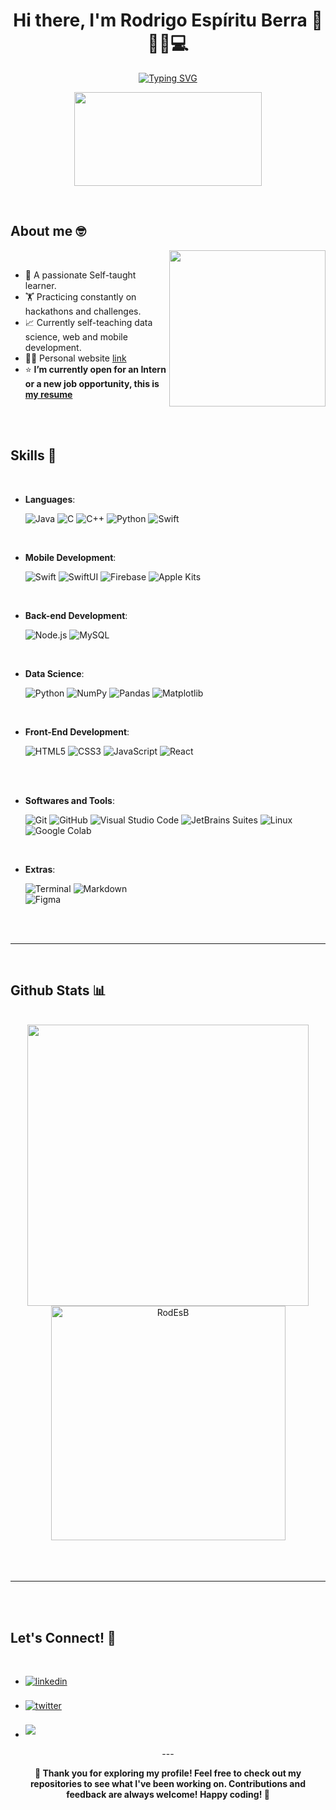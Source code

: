 <h1 align="center"><b>Hi there, I'm Rodrigo Espíritu Berra 👋👨‍💻💻</b></h1>

<p align="center">
<a href="https://git.io/typing-svg"><img src="https://readme-typing-svg.demolab.com?font=Fira+Code&weight=500&size=28&pause=1000&color=5400F7&random=false&width=435&lines=Software+Engineer+Student;+++++Mobile+Developer;+++++Backend+Developer;+++++Frontend+Developer;+++++++Data+Science" alt="Typing SVG" /></a>
</p>
	<!--Agregar el banner-->
<p align="center">
  <img src="https://pbs.twimg.com/media/GNwC3oXXkAA_PU-?format=jpg&name=large" width="300" height="150">
</p>
 
<br>

	
## **About me 🤓** <!--Pendiente-->

<picture> <img align="right" src="https://media.licdn.com/dms/image/D4E22AQGphsEQ5Y9DcA/feedshare-shrink_2048_1536/0/1714331267460?e=1718841600&v=beta&t=YyGX2JNXavYaN_WbAXa83KB9-fTPv5dnXw0JTrksqXc" width = 250px></picture>

<br>

- 🧠 A passionate Self-taught learner.
- 🏋️ Practicing constantly on hackathons and challenges.
- 📈 Currently self-teaching data science, web and mobile development.
- 👨‍💻 Personal website [link](#) <!--Pendiente-->
- ⭐ **I’m currently open for an Intern or a new job opportunity, this is [my resume](#)**  <!--Pendiente-->

<br><br>

## <b> Skills 💪</b>
<br>

<p align="center">

- **Languages**:
  
	![Java](https://img.shields.io/badge/Java-%23FF0000.svg?style=for-the-badge&logo=java&logoColor=white)
	![C](https://img.shields.io/badge/C%20-%232370ED.svg?style=for-the-badge&logo=c&logoColor=white)
	![C++](https://img.shields.io/badge/C++%20-%2300599C.svg?style=for-the-badge&logo=c%2B%2B&logoColor=white)
	![Python](https://img.shields.io/badge/Python%20-%2314354C.svg?style=for-the-badge&logo=python&logoColor=white)
	![Swift](https://img.shields.io/badge/Swift-%23FFA500.svg?style=for-the-badge&logo=swift&logoColor=white)
  
<br>   

- **Mobile Development**:
  
	![Swift](https://img.shields.io/badge/Swift-%23FFA500.svg?style=for-the-badge&logo=swift&logoColor=white)
	![SwiftUI](https://img.shields.io/badge/SwiftUI-%23000000.svg?style=for-the-badge&logo=swift&logoColor=white)
	![Firebase](https://img.shields.io/badge/Firebase-%23000000.svg?style=for-the-badge&logo=firebase&logoColor=FFCA28)
	![Apple Kits](https://img.shields.io/badge/Apple%20Kits-%23000000.svg?style=for-the-badge&logo=apple&logoColor=white)

<br>

- **Back-end Development**:
  
	![Node.js](https://img.shields.io/badge/Node.js-%23000000.svg?style=for-the-badge&logo=node.js&logoColor=339933)
	![MySQL](https://img.shields.io/badge/MySQL-%23000000.svg?style=for-the-badge&logo=mysql&logoColor=4479A1)

<br>

- **Data Science**:
  
	![Python](https://img.shields.io/badge/Python%20-%2314354C.svg?style=for-the-badge&logo=python&logoColor=white)
	![NumPy](https://img.shields.io/badge/NumPy-%23000000.svg?style=for-the-badge&logo=numpy&logoColor=013243)
	![Pandas](https://img.shields.io/badge/Pandas-%23000000.svg?style=for-the-badge&logo=pandas&logoColor=150458)
	![Matplotlib](https://img.shields.io/badge/Matplotlib-%23000000.svg?style=for-the-badge&logo=matplotlib&logoColor=11557c)

<br>

- **Front-End Development**:

	![HTML5](https://img.shields.io/badge/HTML5%20-%23E34F26.svg?style=for-the-badge&logo=html5&logoColor=white)
	![CSS3](https://img.shields.io/badge/CSS%20-%231572B6.svg?style=for-the-badge&logo=css3&logoColor=white)
	![JavaScript](https://img.shields.io/badge/JavaScript%20-%23F7DF1E.svg?style=for-the-badge&logo=javascript&logoColor=black)
	![React](https://img.shields.io/badge/React-%231877F2.svg?style=for-the-badge&logo=react&logoColor=white)

<br>
    
<br>

- **Softwares and Tools**:

	![Git](https://img.shields.io/badge/git-%23F05033.svg?style=for-the-badge&logo=git&logoColor=white)
	![GitHub](https://img.shields.io/badge/github-%23121011.svg?style=for-the-badge&logo=github&logoColor=white)
	![Visual Studio Code](https://img.shields.io/badge/Visual%20Studio%20Code-0078d7.svg?style=for-the-badge&logo=visual-studio-code&logoColor=white)
	![JetBrains Suites](https://img.shields.io/badge/JetBrains%20Suites-%23000000.svg?style=for-the-badge&logo=jetbrains&logoColor=000000)
	![Linux](https://img.shields.io/badge/Linux-FCC624?style=for-the-badge&logo=linux&logoColor=black)
	![Google Colab](https://img.shields.io/badge/Google%20Colab-%23000000.svg?style=for-the-badge&logo=google%20colab&logoColor=F9AB00)

  
<br>

- **Extras**:
  
	![Terminal](https://img.shields.io/badge/Terminal-%23054020?style=for-the-badge&logo=gnu-bash&logoColor=white)
	![Markdown](https://img.shields.io/badge/markdown-%23000000.svg?style=for-the-badge&logo=markdown&logoColor=white)  
	![Figma](https://img.shields.io/badge/Figma-%23000000.svg?style=for-the-badge&logo=figma&logoColor=F24E1E)
 
</p>

<br>
<br>

-----

<br>


## <b>Github Stats 📊</b>  <!--Pendiente-->
<br>

<div align="center">
	
<a href="https://github.com/RodEsB/">
  <img src="https://github-readme-stats.vercel.app/api?username=RodEsB&include_all_commits=true&count_private=true&show_icons=true&line_height=20&title_color=7A7ADB&icon_color=2234AE&text_color=D3D3D3&bg_color=0,000000,130F40" width="450"/>
  <img src="https://github-readme-stats.vercel.app/api/top-langs?username=RodEsB&show_icons=true&locale=en&layout=compact&line_height=20&title_color=7A7ADB&icon_color=2234AE&text_color=D3D3D3&bg_color=0,000000,130F40" width="375"  alt="RodEsB"/>

</a>
</div>

<br>
<br>
<br>

-----

<br>
<br>

## <b>Let's Connect! 🌟</b> <!--Pendiente-->
<br>
<div align='left'>
<ul>
<li>
<a href="https://www.linkedin.com/in/rodrigo-espíritu-berra-10175a291/" target="_blank"> 
<img src="https://img.shields.io/badge/linkedin-%2300acee.svg?color=405DE6&style=for-the-badge&logo=linkedin&logoColor=white" alt=linkedin style="margin-bottom: 5px;"/></a>
</li>
		
<br>

<li>
<a href="https://twitter.com/Rod_Es_B" target="_blank">
<img src="https://img.shields.io/badge/x-%23000000.svg?style=for-the-badge&logo=x&logoColor=white" alt=twitter style="margin-bottom: 5px;"/>
</a>
</li>

<br>

<li>
<a href="mailto:rodrigo.espirituberra@gmail.com" target="_blank">
<img src="https://img.shields.io/badge/gmail-%23EA4335.svg?style=for-the-badge&logo=gmail&logoColor=white" t=mail style="margin-bottom: 5px;" />
</a>
</li>
	
</ul>
</div>

<div align='center'>
---

**👋 Thank you for exploring my profile! Feel free to check out my repositories to see what I've been working on. Contributions and feedback are always welcome! Happy coding! 🚀**

</div>
<br>
